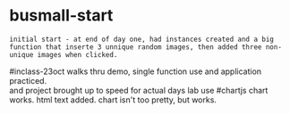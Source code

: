 # busmall-start
    initial start - at end of day one, had instances created and a big function that inserte 3 unnique random images, then added three non-unique images when clicked.
#inclass-23oct
    walks thru demo,  single function use and application practiced.  
    and project brought up to speed for actual days lab use
#chartjs
    chart works. html text added.  chart isn't too pretty, but works.  